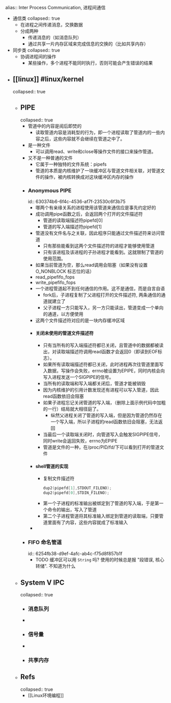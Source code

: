 alias:: Inter Process Communication, 进程间通信

  - 通信类
    collapsed:: true
    - 在进程之间传递消息，交换数据
    - 分成两种
      - 传递消息的（如消息队列）
      - 通过共享一片内存区域来完成信息的交换的（比如共享内存）
  - 同步类
    collapsed:: true
    - 协调进程间的操作
      - 某些操作，多个进程不能同时执行，否则可能会产生错误的结果
- ## [[linux]] #linux/kernel
  collapsed:: true
  - ## PIPE
    collapsed:: true
    - 管道中的内容是阅后即焚的
      - 读取管道内容是消耗型的行为，即一个进程读取了管道内的一些内容之后，这些内容就不会继续在管道之中了。
    - 是一种文件
      - 可以调用read、write和close等操作文件的接口来操作管道。
    - 又不是一种普通的文件
      - 它属于一种独特的文件系统：pipefs
      - 管道的本质是内核维护了一块缓冲区与管道文件相关联，对管道文件的操作，被内核转换成对这块缓冲区内存的操作
    - ### Anonymous PIPE
      id:: 630374b6-6f4c-4536-af7f-23530c6f3b75
      - 哪两个有亲缘关系的进程使用该管道来通信应是事先约定好的
      - 成功调用pipe函数之后，会返回两个打开的文件描述符
        - 管道的读取端描述符pipefd[0]
        - 管道的写入端描述符pipefd[1]
      - 管道没有文件名与之关联，因此程序只能通过文件描述符来访问管道
        - 只有那些能看到这两个文件描述符的进程才能够使用管道
        - 只有该进程及该进程的子孙进程才能看到。这就限制了管道的使用范围。
      - 如果当前管道为空，那么read调用会阻塞（如果没有设置 O_NONBLOCK 标志位的话）
      - read_pipefifo_fops
      - write_pipefifo_fops
      - 一个进程管道起不到任何通信的作用。这不是通信，而是自言自语
        - fork后，子进程复制了父进程打开的文件描述符, 两条通信的通道就建立了
        - 父子进程一方只能写入，另一方只能读出，管道变成一个单向的通道，以方便使用
      - 这两个文件描述符对应的是一块内存缓冲区域
      - #### 关闭未使用的管道文件描述符
        - 只有当所有的写入端描述符都已关闭，且管道中的数据都被读出，对读取端描述符调用read函数才会返回0（即读到EOF标志）。
        - 如果所有读取端描述符都已关闭，此时进程再次往管道里面写入数据，写操作会失败，errno被设置为EPIPE，同时内核会向写入进程发送一个SIGPIPE的信号。
        - 当所有的读取端和写入端都关闭后，管道才能被销毁
        - 因为内核维护的引用计数发现还有进程可以写入管道，因此read函数依旧会阻塞
        - 如果子进程忘记关闭管道的写入端，（删除上面示例代码中加粗的一行）结局就大相径庭了。
          - 纵然父进程关闭了管道的写入端，但是因为管道仍然存在一个写入端，所以子进程的read函数依旧会阻塞，无法返回
        - 当最后一个读取端关闭时，向管道写入会触发SIGPIPE信号，同时write会返回失败，errno为EPIPE
        - 管道是文件的一种，在/proc/PID/fd/下可以看到打开的管道文件
      - #### shell管道的实现
        - 复制文件描述符
          ```c
          dup2(pipefd[1],STDOUT_FILENO);
          dup2(pipefd[0],STDIN_FILENO);
          ```
        - 第一个子进程的标准输出被绑定到了管道的写入端，于是第一个命令的输出，写入了管道
        - 第二个子进程管道将其标准输入绑定到管道的读取端，只要管道里面有了内容，这些内容就成了标准输入
      -
    - ### FIFO 命名管道
      id:: 6254fb38-d9ef-4afc-ab4c-f75d8f857b1f
      - TODO 缓冲区可以用 `String` 吗? 使用的时候总是报 "段错误, 核心转储". 不知道为什么
  - ## System V IPC
    collapsed:: true
    - ### 消息队列
    -
    - ### 信号量
    -
    - ### 共享内存
  - ## Refs
    collapsed:: true
    - [[Linux环境编程]]